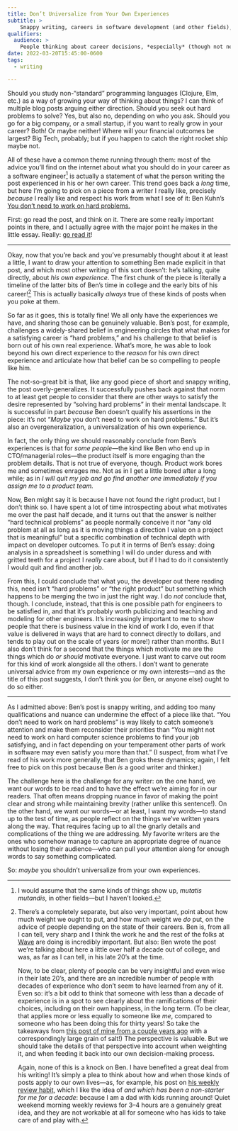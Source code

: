 ```yaml
---
title: Don’t Universalize from Your Own Experiences
subtitle: >
    Snappy writing, careers in software development (and other fields), advice-giving, and over-generalizing.
qualifiers:
  audience: >
    People thinking about career decisions, *especially* (though not necessarily only) in software development. And writers thinking about how to give advice.
date: 2022-03-20T15:45:00-0600
tags:
  - writing

---
```


Should you study non-“standard” programming languages (Clojure, Elm, etc.) as a way of growing your way of thinking about things? I can think of multiple blog posts arguing either direction. Should you seek out hard problems to solve? Yes, but also no, depending on who you ask. Should you go for a big company, or a small startup, if you want to really grow in your career? Both! Or maybe neither! Where will your financial outcomes be largest? Big Tech, probably; but if you happen to catch the right rocket ship maybe not.

All of these have a common theme running through them: most of the advice you’ll find on the internet about what you should do in your career as a software engineer[^other-engineering] is actually a statement of what the person writing the post experienced in his or her own career. This trend goes back a *long* time, but here I’m going to pick on a piece from a writer I really like, precisely *because* I really like and respect his work from what I see of it: Ben Kuhn’s [You don’t need to work on hard problems.][hard]

First: go read the post, and think on it. There are some really important points in there, and I actually agree with the major point he makes in the little essay. Really: [go read it][hard]!

[hard]: https://www.benkuhn.net/hard/

---

Okay, now that you’re back and you’ve presumably thought about it at least a little, I want to draw your attention to something Ben made explicit in that post, and which most other writing of this sort doesn’t: he’s talking, quite directly, about *his own experience*. The first chunk of the piece is literally a timeline of the latter bits of Ben’s time in college and the early bits of his career![^early-advice] This is actually basically *always* true of these kinds of posts when you poke at them.

So far as it goes, this is totally fine! We all only have the experiences we have, and sharing those can be genuinely valuable. Ben’s post, for example, challenges a widely-shared belief in engineering circles that what makes for a satisfying career is “hard problems,” and his challenge to that belief is born out of his own real experience. What’s more, he was able to look beyond his own direct experience to the *reason* for his own direct experience and articulate how that belief can be so compelling to people like him.

The not-so-great bit is that, like any good piece of short and snappy writing, the post overly-generalizes. It successfully pushes back against that norm to at least get people to consider that there are other ways to satisfy the desire represented by “solving hard problems” in their mental landscape. It is successful in part *because* Ben doesn’t qualify his assertions in the piece: it’s not “*Maybe* you don’t need to work on hard problems.” But it’s also an overgeneralization, a universalization of his own experience.

In fact, the only thing we should reasonably conclude from Ben’s experiences is that for *some people*—the kind like Ben who end up in CTO/managerial roles—the product itself is more engaging than the problem details. That is not true of everyone, though. Product work bores me and sometimes enrages me. Not as in I get a little bored after a long while; as in *I will quit my job and go find another one *immediately* if you assign me to a product team.*

Now, Ben might say it is because I have not found the right product, but I don’t think so. I have spent a lot of time introspecting about what motivates me over the past half decade, and it turns out that the answer is neither “hard technical problems” as people normally conceive it nor “any old problem at all as long as it is moving things a direction I value on a project that is meaningful” but a specific combination of technical depth with impact on developer outcomes. To put it in terms of Ben’s essay: doing analysis in a spreadsheet is something I will do under duress and with gritted teeth for a project I *really* care about, but if I had to do it consistently I would quit and find another job.

From this, I could conclude that what you, the developer out there reading this, need isn’t “hard problems” or “the right product” but something which happens to be merging the two in just the right way. I do *not* conclude that, though. I conclude, instead, that this is one possible path for engineers to be satisfied in, and that it’s probably worth publicizing and teaching and modeling for other engineers. It’s increasingly important to me to show people that there is business value in the kind of work I do, even if that value is delivered in ways that are hard to connect directly to dollars, and tends to play out on the scale of years (or more!) rather than months. But I also don’t think for a second that the things which motivate me are the things which do *or should* motivate everyone. I just want to carve out room for this kind of work alongside all the others. I don’t want to generate universal advice from my own experience or my own interests—and as the title of this post suggests, I don’t think you (or Ben, or anyone else) ought to do so either.

---

As I admitted above: Ben’s post is snappy writing, and adding too many qualifications and nuance can undermine the effect of a piece like that. “You don’t need to work on hard problems” is way likely to catch someone’s attention and make them reconsider their priorities than “You might not need to work on hard computer science problems to find your job satisfying, and in fact depending on your temperament other parts of work in software may even satisfy you more than that.” (I suspect, from what I’ve read of his work more generally, that Ben groks these dynamics; again, I felt free to pick on this post because Ben *is* a good writer and thinker.)

The challenge here is the challenge for any writer: on the one hand, we want our words to be read and to have the effect we’re aiming for in our readers. That often means dropping nuance in favor of making the point clear and strong while maintaining brevity (rather unlike this sentence!). On the other hand, we want our words—or at least, I want my words—to stand up to the test of time, as people reflect on the things we’ve written years along the way. That requires facing up to all the gnarly details and complications of the thing we are addressing. My favorite writers are the ones who somehow manage to capture an appropriate degree of nuance without losing their audience—who can pull your attention along for enough words to say something complicated.

So: *maybe* you shouldn’t universalize from your own experiences.



[^other-engineering]: I would assume that the same kinds of things show up, _mutatis mutandis_, in other fields—but I haven’t looked.

[^early-advice]: There’s a completely separate, but also very important, point about how much weight we ought to put, and how much weight we *do* put, on the advice of people depending on the state of their careers. Ben is, from all I can tell, very sharp and I think the work he and the rest of the folks at [Wave](http://www.wave.com) are doing is incredibly important. But also: Ben wrote the post we’re talking about here a little over half a decade out of college, and was, as far as I can tell, in his late 20’s at the time.

    Now, to be clear, plenty of people can be very insightful and even wise in their late 20’s, and there are an incredible number of people with decades of experience who don’t seem to have learned from any of it. Even so: it’s a bit odd to think that someone with less than a decade of experience is in a spot to see clearly about the ramifications of their choices, including on their own happiness, in the long term. (To be clear, that applies more or less equally to someone like *me*, compared to someone who has been doing this for thirty years! So take the takeaways from [this post of mine from a couple years ago](https://v4.chriskrycho.com/2018/career-trajectory.html) with a correspondingly large grain of salt!) The perspective is valuable. But we should take the details of that perspective into account when weighting it, and when feeding it back into our own decision-making process.

    Again, none of this is a knock on Ben. I have benefited a great deal from his writing! It’s simply a plea to think about how and when those kinds of posts apply to our own lives—as, for example, his post on [his weekly review habit](https://www.benkuhn.net/weekly/), which I like the idea of *and which has been a non-starter for me for a decade*: because I am a dad with kids running around! Quiet weekend morning weekly reviews for 3–4 hours are a genuinely great idea, and they are not workable at all for someone who has kids to take care of and play with.
